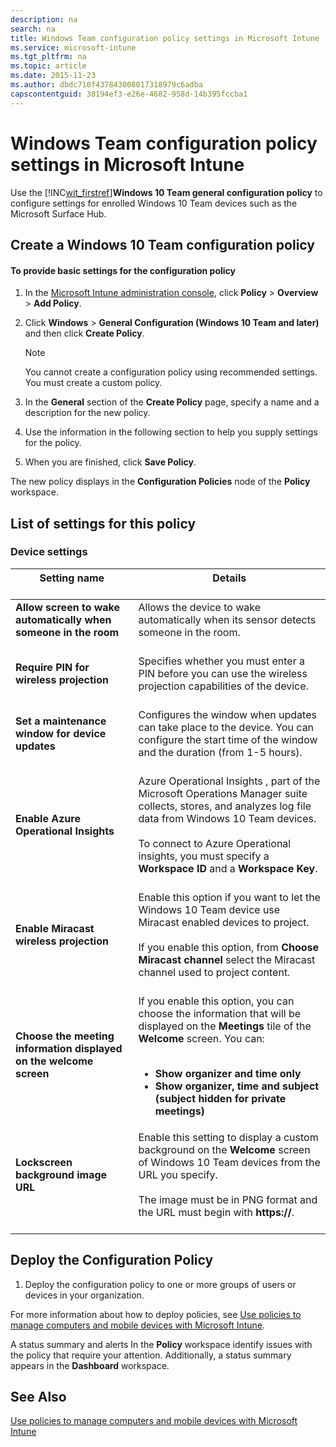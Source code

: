 ```yaml
---
description: na
search: na
title: Windows Team configuration policy settings in Microsoft Intune
ms.service: microsoft-intune
ms.tgt_pltfrm: na
ms.topic: article
ms.date: 2015-11-23
ms.author: dbdc710f437843008017318979c6adba
capscontentguid: 38194ef3-e26e-4682-958d-14b395fccba1
---
```

# Windows Team configuration policy settings in Microsoft Intune
Use the [!INC[wit_firstref](../Token/wit_firstref_md.md)]**Windows 10 Team general configuration policy** to configure settings for enrolled Windows 10 Team devices such as the Microsoft Surface Hub.

## Create a Windows 10 Team configuration policy

#### To provide basic settings for the configuration policy

1. In the [Microsoft Intune administration console](https://manage.microsoft.com), click **Policy** &gt; **Overview** &gt; **Add Policy**.

2. Click **Windows** &gt; **General Configuration (Windows 10 Team and later)** and then click **Create Policy**.

   > [!NOTE]
   > You cannot create a configuration policy using recommended settings. You must create a custom policy.

3. In the **General** section of the **Create Policy** page, specify a name and a description for the new policy.

4. Use the information in the following section to help you supply settings for the policy.

5. When you are finished, click **Save Policy**.

The new policy displays in the **Configuration Policies** node of the **Policy** workspace.

## <a name="BKMK_Settings"></a>List of settings for this policy

### <a name="BKMK_sec"></a>Device settings

|Setting name <br /> <br />|Details <br /> <br />|
|----------------|-----------|
|**Allow screen to wake automatically when someone in the room** <br /> <br />|Allows the device to wake automatically when its sensor detects someone in the room. <br /> <br />|
|**Require PIN for wireless projection** <br /> <br />|Specifies whether you must enter a PIN before you can use the wireless projection capabilities of the device. <br /> <br />|
|**Set a maintenance window for device updates** <br /> <br />|Configures the window when updates can take place to the device. You can configure the start time of the window and the duration (from 1-5 hours). <br /> <br />|
|**Enable Azure Operational Insights** <br /> <br />|Azure Operational Insights , part of the Microsoft Operations Manager suite collects, stores, and analyzes log file data from Windows 10 Team devices. <br /> <br />To connect to Azure Operational insights, you must specify a **Workspace ID** and a **Workspace Key**. <br /> <br />|
|**Enable Miracast wireless projection** <br /> <br />|Enable this option if you want to let the Windows 10 Team device use Miracast enabled devices to project. <br /> <br />If you enable this option, from **Choose Miracast channel** select the Miracast channel used to project content. <br /> <br />|
|**Choose the meeting information displayed on the welcome screen** <br /> <br />|If you enable this option, you can choose the information that will be displayed on the **Meetings** tile of the **Welcome** screen. You can: <br /> <br /><ul><li>**Show organizer and time only** </li><li>**Show organizer, time and subject (subject hidden for private meetings)** </li> </ul>|
|**Lockscreen background image URL** <br /> <br />|Enable this setting to display a custom background on the **Welcome** screen of Windows 10 Team devices from the URL you specify. <br /> <br />The image must be in PNG format and the URL must begin with **https://**. <br /> <br />|

## Deploy the Configuration Policy

1. Deploy the configuration policy to one or more groups of users or devices in your organization.

For more information about how to deploy policies, see [Use policies to manage computers and mobile devices with Microsoft Intune](../Topic/Use_policies_to_manage_computers_and_mobile_devices_with_Microsoft_Intune.md).

A status summary and alerts In the **Policy** workspace identify issues with the policy that require your attention. Additionally, a status summary appears in the **Dashboard** workspace.

## See Also
[Use policies to manage computers and mobile devices with Microsoft Intune](../Topic/Use_policies_to_manage_computers_and_mobile_devices_with_Microsoft_Intune.md)

